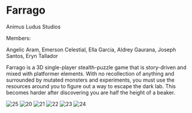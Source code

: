 # Farrago
 
Animus Ludus Studios

Members:

Angelic Aram,
Emerson Celestial,
Ella Garcia,
Aldrey Gaurana,
Joseph Santos,
Eryn Tallador

Farrago is a 3D single-player stealth-puzzle game that is story-driven and mixed with platformer elements. With no recollection of anything and surrounded by mutated monsters and experiments, you must use the resources around you to figure out a way to escape the dark lab. This becomes harder after discovering you are half the height of a beaker.

![25](https://user-images.githubusercontent.com/80930588/177758541-cdf11bd5-71c9-42c6-8800-944b88b92c4b.gif)
![20](https://user-images.githubusercontent.com/80930588/177756525-ab54be8a-7e4d-4883-804f-2064d5475954.png)
![21](https://user-images.githubusercontent.com/80930588/177756532-1c490313-e82f-47be-aabf-8353b3a8a9b3.png)
![22](https://user-images.githubusercontent.com/80930588/177756538-73200479-4376-4aa3-87e1-d4c1eff43dcd.png)
![23](https://user-images.githubusercontent.com/80930588/177756546-b8138cfd-ebfa-4939-ad62-9132a74ea982.png)
![24](https://user-images.githubusercontent.com/80930588/177756549-a5a7424a-c30a-4b62-a503-6f00b492d2d6.png)
